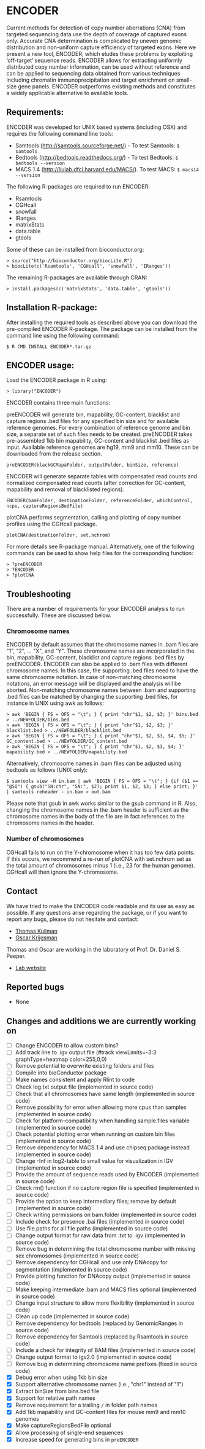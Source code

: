 # ENCODER

Current methods for detection of copy number aberrations (CNA) from targeted
sequencing data use the depth of coverage of captured exons only. Accurate CNA
determination is complicated by uneven genomic distribution and non-uniform
capture efficiency of targeted exons. Here we present a new tool, ENCODER, which
eludes these problems by exploiting ‘off-target’ sequence reads. ENCODER allows
for extracting uniformly distributed copy number information, can be used
without reference and can be applied to sequencing data obtained from various
techniques including chromatin immunoprecipitation and target enrichment on
small-size gene panels. ENCODER outperforms existing methods and constitutes a
widely applicable alternative to available tools.

## Requirements:

ENCODER was developed for UNIX based systems (including OSX) and requires the following command line tools:

- Samtools (http://samtools.sourceforge.net/) - To test Samtools: `$ samtools`
- Bedtools (http://bedtools.readthedocs.org/) - To test Bedtools: `$ bedtools --version`
- MACS 1.4 (http://liulab.dfci.harvard.edu/MACS/). To test MACS: `$ macs14 --version`

The following R-packages are required to run ENCODER:

- Rsamtools
- CGHcall
- snowfall
- IRanges
- matrixStats
- data.table
- gtools

Some of these can be installed from bioconductor.org:

    > source("http://bioconductor.org/biocLite.R")
    > biocLite(c('Rsamtools', 'CGHcall', 'snowfall', 'IRanges'))

The remaining R-packages are available through CRAN:

    > install.packages(c('matrixStats', 'data.table', 'gtools'))

## Installation R-package:

After installing the required tools as described above you can download the pre-compiled ENCODER R-package.
The package can be installed from the command line using the following command:

    $ R CMD INSTALL ENCODER*.tar.gz

## ENCODER usage:

Load the ENCODER package in R using:

    > library("ENCODER")

ENCODER contains three main functions:

preENCODER will generate bin, mapability, GC-content, blacklist and capture regions .bed files for any specified bin size and for available reference genomes.
For every combination of reference genome and bin size, a separate set of such files needs to be created.
preENCODER takes pre-assembled 1kb bin mapability, GC-content and blacklist .bed files as input.
Available reference genomes are hg19, mm9 and mm10.
These can be downloaded from the release section.

    preENCODER(blackGCMapaFolder, outputFolder, binSize, reference)

ENCODER will generate separate tables with compensated read counts and normalized compensated read counts (after correction for GC-content, mapability and removal of blacklisted regions).

    ENCODER(bamFolder, destinationFolder, referenceFolder, whichControl, ncpu, captureRegionsBedFile)

plotCNA performs segmentation, calling and plotting of copy number profiles using the CGHcall package.

    plotCNA(destinationFolder, set.nchrom)

For more details see R-package manual.
Alternatively, one of the following commands can be used to show help files for the corresponding function:

    > ?preENCODER
    > ?ENCODER
    > ?plotCNA

## Troubleshooting

There are a number of requirements for your ENCODER analysis to run successfully. These are discussed below.

### Chromosome names

ENCODER by default assumes that the chromosome names in .bam files are "1", "2", ... "X", and "Y".
These chromosome names are incorporated in the bin, mapability, GC-content, blacklist and capture regions .bed files by preENCODER.
ENCODER can also be applied to .bam files with different chromosome names.
In this case, the supporting .bed files need to have the same chromosome notation.
In case of non-matching chromosome notations, an error message will be displayed and the analysis will be aborted.
Non-matching chromosome names between .bam and supporting .bed files can be matched by changing the supporting .bed files, for instance in UNIX using awk as follows:

    > awk 'BEGIN { FS = OFS = "\t"; } { print "chr"$1, $2, $3; }' bins.bed > ../NEWFOLDER/bins.bed
    > awk 'BEGIN { FS = OFS = "\t"; } { print "chr"$1, $2, $3; }' blacklist.bed > ../NEWFOLDER/blacklist.bed
    > awk 'BEGIN { FS = OFS = "\t"; } { print "chr"$1, $2, $3, $4, $5; }' GC_content.bed > ../NEWFOLDER/GC_content.bed
    > awk 'BEGIN { FS = OFS = "\t"; } { print "chr"$1, $2, $3, $4; }' mapability.bed > ../NEWFOLDER/mapability.bed

Alternatively, chromosome names in .bam files can be adjusted using bedtools as follows (UNIX only):

    $ samtools view -H in.bam | awk 'BEGIN { FS = OFS = "\t"; } {if ($1 == "@SQ") { gsub("SN:chr", "SN:", $2); print $1, $2, $3; } else print; }' | samtools reheader - in.bam > out.bam

Please note that gsub in awk works similar to the gsub command in R.
Also, changing the chromosome names in the .bam header is sufficient as the chromosome names in the body of the file are in fact references to the chromosome names in the header.

### Number of chromosomes

CGHcall fails to run on the Y-chromosome when it has too few data points. If this occurs, we recommend a re-run of plotCNA with set.nchrom set as the total amount of chromosomes minus 1 (i.e., 23 for the human genome). CGHcall will then ignore the Y-chromosome.

## Contact

We have tried to make the ENCODER code readable and its use as easy as possible. If any questions arise regarding the package, or if you want to report any bugs, please do not hesitate and contact:

- [Thomas Kuilman](mailto:t.kuilman@nki.nl)
- [Oscar Krijgsman](mailto:o.krijgsman@nki.nl)

Thomas and Oscar are working in the laboratory of Prof. Dr. Daniel S. Peeper.

- [Lab website](http://research.nki.nl/peeperlab/)


## Reported bugs

- None

## Changes and additions we are currently working on

- [ ] Change ENCODER to allow custom bins?
- [ ] Add track line to .igv output file (#track viewLimits=-3:3 graphType=heatmap color=255,0,0)
- [ ] Remove potential to overwrite existing folders and files
- [ ] Compile into bioConductor package
- [ ] Make names consistent and apply Rlint to code
- [ ] Check log.txt output file (implemented in source code)
- [ ] Check that all chromosomes have same length (implemented in source code)
- [ ] Remove possibility for error when allowing more cpus than samples (implemented in source code)
- [ ] Check for platform-compatibility when handling sample.files variable (implemented in source code)
- [ ] Check potential plotting error when running on custom bin files (implemented in source code)
- [ ] Remove dependency for MACS 1.4 and use chipseq package instead (implemented in source code)
- [ ] Change -Inf in log2-table to small value for visualization in IGV (implemented in source code)
- [ ] Provide the amount of sequence reads used by ENCODER (implemented in source code)
- [ ] Check rm() function if no capture region file is specified (implemented in source code)
- [ ] Provide the option to keep intermediary files; remove by default (implemented in source code)
- [ ] Check writing permissions on bam.folder (implemented in source code)
- [ ] Include check for presence .bai files (implemented in source code)
- [ ] Use file.paths for all file paths (implemented in source code)
- [ ] Change output format for raw data from .txt to .igv (implemented in source code)
- [ ] Remove bug in determining the total chromosome number with missing sex chromosomes (implemented in source code)
- [ ] Remove dependency for CGHcall and use only DNAcopy for segmentation (implemented in source code)
- [ ] Provide plotting function for DNAcopy output (implemented in source code)
- [ ] Make keeping intermediate .bam and MACS files optional (implemented in source code)
- [ ] Change input structure to allow more flexibility (implemented in source code)
- [ ] Clean up code (implemented in source code)
- [ ] Remove dependency for bedtools (replaced by GenomicRanges in source code)
- [ ] Remove dependency for Samtools (replaced by Rsamtools in source code)
- [ ] Include a check for integrity of BAM files (implemented in source code)
- [ ] Change output format to igv2.0 (implemented in source code)
- [ ] Remove bug in determining chromosome name prefixes (fixed in source code)
- [x] Debug error when using 1kb bin size
- [x] Support alternative chromosome names (i.e., "chr1" instead of "1")
- [x] Extract binSize from bins.bed file
- [x] Support for relative path names
- [x] Remove requirement for a trailing `/` in folder path names
- [x] Add 1kb mapability and GC-content files for mouse mm9 and mm10 genomes
- [x] Make captureRegionsBedFile optional
- [x] Allow processing of single-end sequences
- [x] Increase speed for generating bins in `preENCODER`